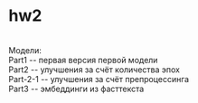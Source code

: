 # hw2
 <br>
Модели:<br>
Part1 -- первая версия первой модели<br>
Part2 -- улучшения за счёт количества эпох<br>
Part-2-1 -- улучшения за счёт препроцессинга<br>
Part3 -- эмбеддинги из фасттекста<br>

